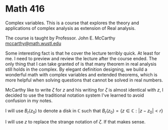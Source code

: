 # Math 416

Complex variables. This is a course that explores the theory and applications of complex analysis as extension of Real analysis.

The course is taught by Professor.
John E. McCarthy <mccarthy@math.wustl.edu>

Some interesting fact is that he cover the lecture terribly quick. At least for me. I need to preview and review the lecture after the course ended. The only thing that I can take granted of is that many theorem in real analysis still holds in the complex. By elegant definition designing, we build a wonderful math with complex variables and extended theorems, which is more helpful when solving questions that cannot be solved in real numbers.

McCarthy like to write $\zeta$ for $z$ and his writing for $\zeta$ is almost identical with $z$, I decided to use the traditional notation system I've learned to avoid confusion in my notes.

I will use $B_r(z_0)$ to denote a disk in $\mathbb{C}$ such that $B_r(z_0) = \{ z \in \mathbb{C} : |z - z_0| < r \}$

I will use $z$ to replace the strange notation of $\zeta$. If that makes sense.

